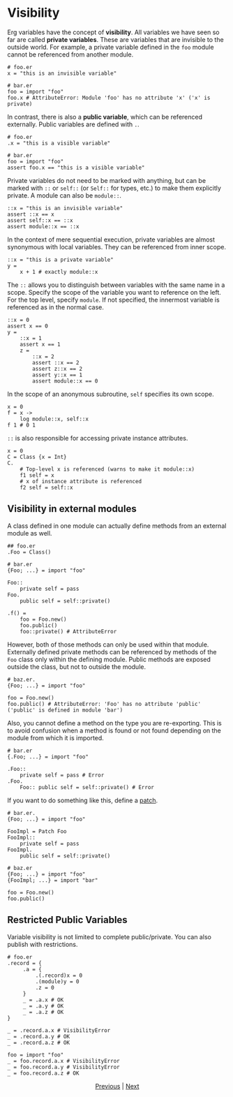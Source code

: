 # Visibility

Erg variables have the concept of __visibility__.
All variables we have seen so far are called __private variables__. These are variables that are invisible to the outside world.
For example, a private variable defined in the `foo` module cannot be referenced from another module.

```erg
# foo.er
x = "this is an invisible variable"
```

```erg
# bar.er
foo = import "foo"
foo.x # AttributeError: Module 'foo' has no attribute 'x' ('x' is private)
```

In contrast, there is also a __public variable__, which can be referenced externally.
Public variables are defined with `.`.

```erg
# foo.er
.x = "this is a visible variable"
```

```erg
# bar.er
foo = import "foo"
assert foo.x == "this is a visible variable"
```

Private variables do not need to be marked with anything, but can be marked with `::` or `self::` (or `Self::` for types, etc.) to make them explicitly private. A module can also be `module::`.

```erg
::x = "this is an invisible variable"
assert ::x == x
assert self::x == ::x
assert module::x == ::x
```

In the context of mere sequential execution, private variables are almost synonymous with local variables. They can be referenced from inner scope.

```erg
::x = "this is a private variable"
y =
    x + 1 # exactly module::x
```

The `::` allows you to distinguish between variables with the same name in a scope.
Specify the scope of the variable you want to reference on the left. For the top level, specify `module`.
If not specified, the innermost variable is referenced as in the normal case.

```erg
::x = 0
assert x == 0
y =
    ::x = 1
    assert x == 1
    z =
        ::x = 2
        assert ::x == 2
        assert z::x == 2
        assert y::x == 1
        assert module::x == 0
```

In the scope of an anonymous subroutine, `self` specifies its own scope.

```erg
x = 0
f = x ->
    log module::x, self::x
f 1 # 0 1
```

`::` is also responsible for accessing private instance attributes.

```erg
x = 0
C = Class {x = Int}
C.
    # Top-level x is referenced (warns to make it module::x)
    f1 self = x
    # x of instance attribute is referenced
    f2 self = self::x
```

## Visibility in external modules

A class defined in one module can actually define methods from an external module as well.

```erg
## foo.er
.Foo = Class()
```

```erg
# bar.er
{Foo; ...} = import "foo"

Foo::
    private self = pass
Foo.
    public self = self::private()

.f() =
    foo = Foo.new()
    foo.public()
    foo::private() # AttributeError
```

However, both of those methods can only be used within that module.
Externally defined private methods can be referenced by methods of the `Foo` class only within the defining module.
Public methods are exposed outside the class, but not to outside the module.

```erg
# baz.er.
{Foo; ...} = import "foo"

foo = Foo.new()
foo.public() # AttributeError: 'Foo' has no attribute 'public' ('public' is defined in module 'bar')
```

Also, you cannot define a method on the type you are re-exporting.
This is to avoid confusion when a method is found or not found depending on the module from which it is imported.

```erg
# bar.er
{.Foo; ...} = import "foo"

.Foo::
    private self = pass # Error
.Foo.
    Foo:: public self = self::private() # Error
```

If you want to do something like this, define a [patch](./type/07_patch.md).

```erg
# bar.er.
{Foo; ...} = import "foo"

FooImpl = Patch Foo
FooImpl::
    private self = pass
FooImpl.
    public self = self::private()
```

```erg
# baz.er
{Foo; ...} = import "foo"
{FooImpl; ...} = import "bar"

foo = Foo.new()
foo.public()
```

## Restricted Public Variables

Variable visibility is not limited to complete public/private.
You can also publish with restrictions.

``` erg
# foo.er
.record = {
     .a = {
         .(.record)x = 0
         .(module)y = 0
         .z = 0
     }
     _ = .a.x # OK
     _ = .a.y # OK
     _ = .a.z # OK
}

_ = .record.a.x # VisibilityError
_ = .record.a.y # OK
_ = .record.a.z # OK
```

``` erg
foo = import "foo"
_ = foo.record.a.x # VisibilityError
_ = foo.record.a.y # VisibilityError
_ = foo.record.a.z # OK
```

<p align='center'>
     <a href='./18_ownership.md'>Previous</a> | <a href='./20_naming_rule.md'>Next</a>
</p>
